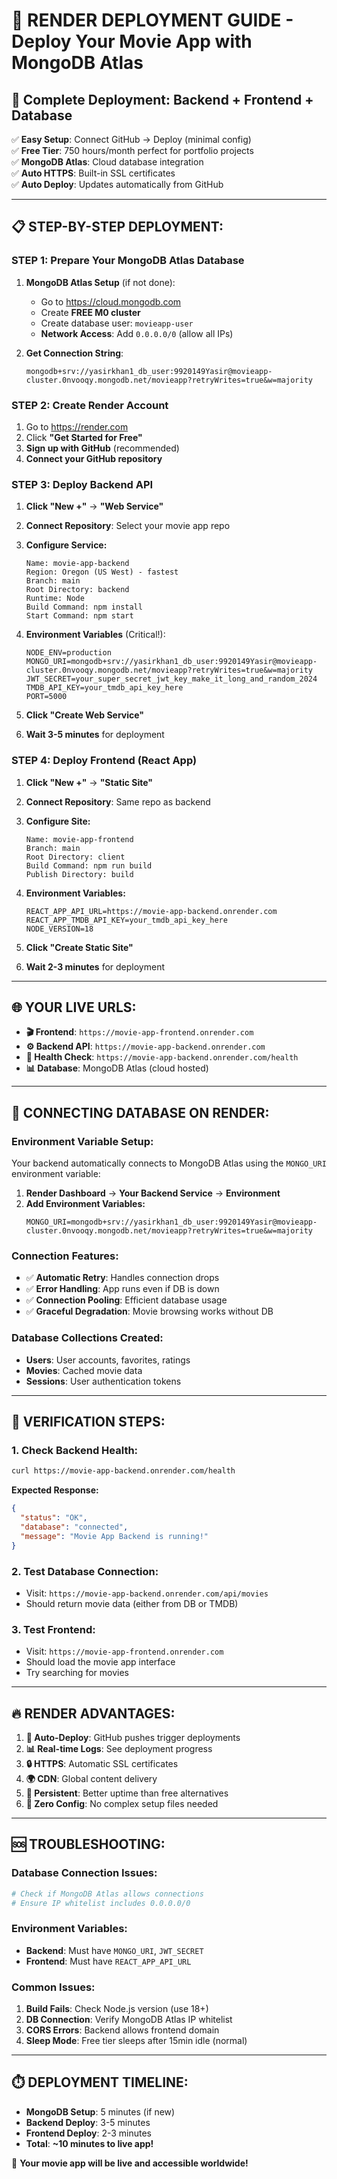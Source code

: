 # 🚀 RENDER DEPLOYMENT GUIDE - Deploy Your Movie App with MongoDB Atlas

## 🎯 **Complete Deployment: Backend + Frontend + Database**

✅ **Easy Setup**: Connect GitHub → Deploy (minimal config)  
✅ **Free Tier**: 750 hours/month perfect for portfolio projects  
✅ **MongoDB Atlas**: Cloud database integration  
✅ **Auto HTTPS**: Built-in SSL certificates  
✅ **Auto Deploy**: Updates automatically from GitHub  

---

## 📋 **STEP-BY-STEP DEPLOYMENT:**

### **STEP 1: Prepare Your MongoDB Atlas Database**

1. **MongoDB Atlas Setup** (if not done):
   - Go to https://cloud.mongodb.com
   - Create **FREE M0 cluster**
   - Create database user: `movieapp-user`
   - **Network Access**: Add `0.0.0.0/0` (allow all IPs)

2. **Get Connection String**:
   ```
   mongodb+srv://yasirkhan1_db_user:9920149Yasir@movieapp-cluster.0nvooqy.mongodb.net/movieapp?retryWrites=true&w=majority
   ```

### **STEP 2: Create Render Account**
1. Go to https://render.com
2. Click **"Get Started for Free"**
3. **Sign up with GitHub** (recommended)
4. **Connect your GitHub repository**

### **STEP 3: Deploy Backend API**

1. **Click "New +"** → **"Web Service"**
2. **Connect Repository**: Select your movie app repo
3. **Configure Service:**
   ```
   Name: movie-app-backend
   Region: Oregon (US West) - fastest
   Branch: main
   Root Directory: backend
   Runtime: Node
   Build Command: npm install
   Start Command: npm start
   ```

4. **Environment Variables** (Critical!):
   ```
   NODE_ENV=production
   MONGO_URI=mongodb+srv://yasirkhan1_db_user:9920149Yasir@movieapp-cluster.0nvooqy.mongodb.net/movieapp?retryWrites=true&w=majority
   JWT_SECRET=your_super_secret_jwt_key_make_it_long_and_random_2024
   TMDB_API_KEY=your_tmdb_api_key_here
   PORT=5000
   ```

5. **Click "Create Web Service"**
6. **Wait 3-5 minutes** for deployment

### **STEP 4: Deploy Frontend (React App)**

1. **Click "New +"** → **"Static Site"**
2. **Connect Repository**: Same repo as backend
3. **Configure Site:**
   ```
   Name: movie-app-frontend
   Branch: main
   Root Directory: client
   Build Command: npm run build
   Publish Directory: build
   ```

4. **Environment Variables:**
   ```
   REACT_APP_API_URL=https://movie-app-backend.onrender.com
   REACT_APP_TMDB_API_KEY=your_tmdb_api_key_here
   NODE_VERSION=18
   ```

5. **Click "Create Static Site"**
6. **Wait 2-3 minutes** for deployment

---

## 🌐 **YOUR LIVE URLS:**

- **🎬 Frontend**: `https://movie-app-frontend.onrender.com`
- **⚙️ Backend API**: `https://movie-app-backend.onrender.com`
- **🏥 Health Check**: `https://movie-app-backend.onrender.com/health`
- **📊 Database**: MongoDB Atlas (cloud hosted)

---

## 🔧 **CONNECTING DATABASE ON RENDER:**

### **Environment Variable Setup:**
Your backend automatically connects to MongoDB Atlas using the `MONGO_URI` environment variable:

1. **Render Dashboard** → **Your Backend Service** → **Environment**
2. **Add Environment Variables:**
   ```
   MONGO_URI=mongodb+srv://yasirkhan1_db_user:9920149Yasir@movieapp-cluster.0nvooqy.mongodb.net/movieapp?retryWrites=true&w=majority
   ```

### **Connection Features:**
- ✅ **Automatic Retry**: Handles connection drops
- ✅ **Error Handling**: App runs even if DB is down
- ✅ **Connection Pooling**: Efficient database usage
- ✅ **Graceful Degradation**: Movie browsing works without DB

### **Database Collections Created:**
- **Users**: User accounts, favorites, ratings
- **Movies**: Cached movie data
- **Sessions**: User authentication tokens

---

## 🎉 **VERIFICATION STEPS:**

### **1. Check Backend Health:**
```bash
curl https://movie-app-backend.onrender.com/health
```
**Expected Response:**
```json
{
  "status": "OK",
  "database": "connected",
  "message": "Movie App Backend is running!"
}
```

### **2. Test Database Connection:**
- Visit: `https://movie-app-backend.onrender.com/api/movies`
- Should return movie data (either from DB or TMDB)

### **3. Test Frontend:**
- Visit: `https://movie-app-frontend.onrender.com`
- Should load the movie app interface
- Try searching for movies

---

## 🔥 **RENDER ADVANTAGES:**

1. **🔄 Auto-Deploy**: GitHub pushes trigger deployments
2. **📊 Real-time Logs**: See deployment progress
3. **🔒 HTTPS**: Automatic SSL certificates
4. **🌍 CDN**: Global content delivery
5. **💾 Persistent**: Better uptime than free alternatives
6. **🔧 Zero Config**: No complex setup files needed

---

## 🆘 **TROUBLESHOOTING:**

### **Database Connection Issues:**
```bash
# Check if MongoDB Atlas allows connections
# Ensure IP whitelist includes 0.0.0.0/0
```

### **Environment Variables:**
- **Backend**: Must have `MONGO_URI`, `JWT_SECRET`
- **Frontend**: Must have `REACT_APP_API_URL`

### **Common Issues:**
1. **Build Fails**: Check Node.js version (use 18+)
2. **DB Connection**: Verify MongoDB Atlas IP whitelist
3. **CORS Errors**: Backend allows frontend domain
4. **Sleep Mode**: Free tier sleeps after 15min idle (normal)

---

## ⏱️ **DEPLOYMENT TIMELINE:**

- **MongoDB Setup**: 5 minutes (if new)
- **Backend Deploy**: 3-5 minutes
- **Frontend Deploy**: 2-3 minutes
- **Total**: **~10 minutes to live app!**

🎉 **Your movie app will be live and accessible worldwide!**